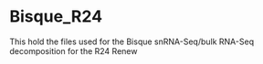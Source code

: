 # Bisque_R24
This hold the files used for the Bisque snRNA-Seq/bulk RNA-Seq decomposition for the R24 Renew 
